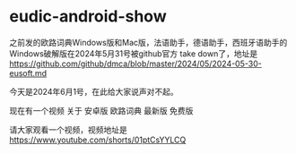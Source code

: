 # eudic-android-show

之前发的欧路词典Windows版和Mac版，法语助手，德语助手，西班牙语助手的Windows破解版在2024年5月31号被github官方 take down了，地址是 https://github.com/github/dmca/blob/master/2024/05/2024-05-30-eusoft.md

今天是2024年6月1号，在此给大家说声对不起。

现在有一个视频 关于 安卓版 欧路词典 最新版 免费版

请大家观看一个视频，视频地址是 https://www.youtube.com/shorts/01ptCsYYLCQ
